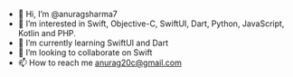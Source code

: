 - 👋 Hi, I’m @anuragsharma7
- 👀 I’m interested in Swift, Objective-C, SwiftUI, Dart, Python, JavaScript, Kotlin and PHP.
- 🌱 I’m currently learning SwiftUI and Dart
- 💞️ I’m looking to collaborate on Swift
- 📫 How to reach me anurag20c@gmail.com

<!---
anuragsharma7/anuragsharma7 is a ✨ special ✨ repository because its `README.md` (this file) appears on your GitHub profile.
You can click the Preview link to take a look at your changes.
--->

